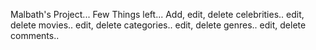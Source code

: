 Malbath's Project... Few Things left... Add, edit, delete celebrities.. edit, delete movies.. edit, delete categories.. edit, delete genres.. edit, delete comments..
